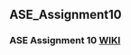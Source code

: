 ## ASE_Assignment10

### ASE Assignment 10 <a href="https://github.com/kalyankilaru/ASE_Assignment10/wiki">WIKI</a>
